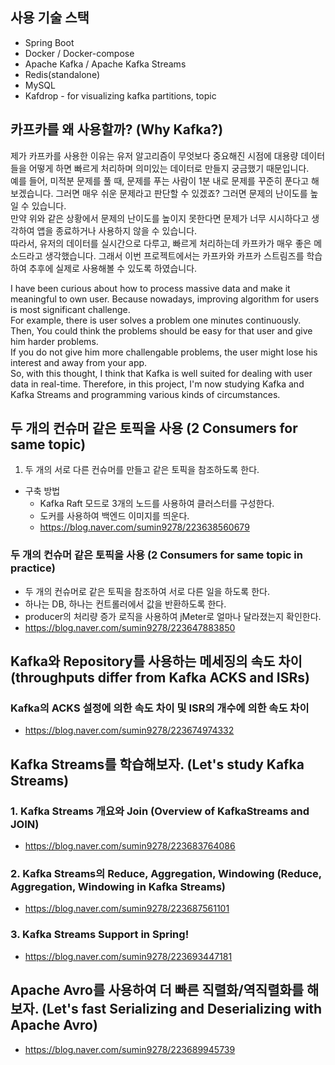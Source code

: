 ## 사용 기술 스택
- Spring Boot
- Docker / Docker-compose
- Apache Kafka / Apache Kafka Streams
- Redis(standalone)
- MySQL
- Kafdrop - for visualizing kafka partitions, topic

## 카프카를 왜 사용할까? (Why Kafka?)
제가 카프카를 사용한 이유는 유저 알고리즘이 무엇보다 중요해진 시점에 대용량 데이터들을 어떻게 하면 빠르게 처리하며 의미있는 데이터로 만들지 궁금했기 때문입니다.<br>
예를 들어, 미적분 문제를 풀 때, 문제를 푸는 사람이 1분 내로 문제를 꾸준히 푼다고 해보겠습니다. 그러면 매우 쉬운 문제라고 판단할 수 있겠죠? 그러면 문제의 난이도를 높일 수 있습니다.<br>
만약 위와 같은 상황에서 문제의 난이도를 높이지 못한다면 문제가 너무 시시하다고 생각하여 앱을 종료하거나 사용하지 않을 수 있습니다.<br>
따라서, 유저의 데이터를 실시간으로 다루고, 빠르게 처리하는데 카프카가 매우 좋은 메소드라고 생각했습니다. 그래서 이번 프로젝트에서는 카프카와 카프카 스트림즈를 학습하여 추후에 실제로 사용해볼 수 있도록 하였습니다.<br>

I have been curious about how to process massive data and make it meaningful to own user. Because nowadays, improving algorithm for users is most significant challenge.<br>
For example, there is user solves a problem one minutes continuously. Then, You could think the problems should be easy for that user and give him harder problems.<br>
If you do not give him more challengable problems, the user might lose his interest and away from your app.<br>
So, with this thought, I think that Kafka is well suited for dealing with user data in real-time. Therefore, in this project, I'm now studying Kafka and Kafka Streams and programming various kinds of circumstances.<br>


## 두 개의 컨슈머 같은 토픽을 사용 (2 Consumers for same topic)
1. 두 개의 서로 다른 컨슈머를 만들고 같은 토픽을 참조하도록 한다.
- 구축 방법
  - Kafka Raft 모드로 3개의 노드를 사용하여 클러스터를 구성한다.
  - 도커를 사용하여 백엔드 이미지를 띄운다.
  - https://blog.naver.com/sumin9278/223638560679

### 두 개의 컨슈머 같은 토픽을 사용 (2 Consumers for same topic in practice)
- 두 개의 컨슈머로 같은 토픽을 참조하여 서로 다른 일을 하도록 한다.
- 하나는 DB, 하나는 컨트롤러에서 값을 반환하도록 한다.
- producer의 처리량 증가 로직을 사용하여 jMeter로 얼마나 달라졌는지 확인한다.
- https://blog.naver.com/sumin9278/223647883850

## Kafka와 Repository를 사용하는 메세징의 속도 차이 (throughputs differ from Kafka ACKS and ISRs)
### Kafka의 ACKS 설정에 의한 속도 차이 및 ISR의 개수에 의한 속도 차이
- https://blog.naver.com/sumin9278/223674974332

## Kafka Streams를 학습해보자. (Let's study Kafka Streams)
### 1. Kafka Streams 개요와 Join (Overview of KafkaStreams and JOIN)
- https://blog.naver.com/sumin9278/223683764086

### 2. Kafka Streams의 Reduce, Aggregation, Windowing (Reduce, Aggregation, Windowing in Kafka Streams)
- https://blog.naver.com/sumin9278/223687561101

### 3. Kafka Streams Support in Spring!
- https://blog.naver.com/sumin9278/223693447181

## Apache Avro를 사용하여 더 빠른 직렬화/역직렬화를 해보자. (Let's fast Serializing and Deserializing with Apache Avro)
- https://blog.naver.com/sumin9278/223689945739
